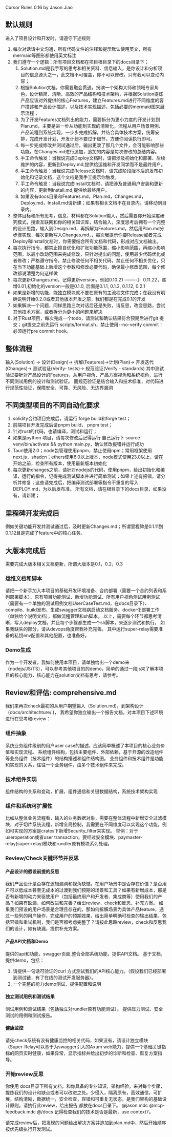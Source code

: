 Cursor Rules 0.16 by Jason Jiao
## 默认规则
进入了项目设计和开发时，请遵守下述规则
1. 每次对话请中文沟通，所有代码文件的注释和提示默认使用英文，所有mermaid等图形都使用英文标注
2. 我们遵守一个逻辑：所有项目文档都在项目根目录下的docs目录下；
	1. Solution.md是我手写的思考和相关资料、信息输入，是你设计和分析项目的信息源头之一，此文档不可覆盖，你不可以修改，只有我可以变动内容；
	2. 根据Solution文档，你需要融会贯通，扮演一个架构大师和领域专家角色，设计精简、清晰、高效的产品结构和技术架构，并根据Solution提炼产品应该对外提供的核心Features，建立Features.md进行不同维度的客户描述和产品设计描述，以及技术实现描述，包括必要的mermaid图来展示流程；
	3. 为了开发Features文档列出的能力，需要拆分为更小力度的开发计划到Plan.md，主要是进一步从功能到实现的清晰化，流程从用户场景用例、产品流程到系统实现，一步步完成拆解，并结合具体技术方案，统筹安排，完成开发计划，开发计划不要过于细节，方便你阅读执行即可。
	4. 每一步完成修改并测试通过后，输出更改了那几个文件，会可能影响那些功能，在Changes.md进行追加，追加的内容是每次修改的总结内容。
	5. 手工命令触发：当我说完成Deploy文档时，请把涉及初始化和部署、后续维护的内容，更新到Deploy.md,提供给运维和开发同学而不是最终用户。
	6. 手工命令触发：当我说完成Release文档时，请完成阶段版本后的发布初始化和记录文档，这个文档是我手工提示你触发。
	7. 手工命令触发：当我说完成Install文档时，请把涉及普通用户安装和更新的内容，更新到Install.md,提供给最终用户。
	8. 如果没有docs目录和Features.md，Plan.md，Changes.md，Deploy.md，Install.md请新建；如果有相关文档不在目录内，请移动到目录内。
3. 整体目标和所有思考，信息，材料都在Solution输入，然后需要你开始深度研究模式，搜索互联网和你的相关知识库，结合输入，深度思考后拥有一个完整的设计思路，输入到Design.md，再拆解为Features.md，然后用Plan.md分步骤实现，每次更新写入Changes.md，，每次我提示你要Release或者完成Deploy和Install文档时，你需要结合所有文档和代码，形成对应文档输出。
4. 每次执行指令，都禁止擅自优化和扩张功能范围，缩小影响范围，再缩小影响范围，以最小改动范围来完成修改，只针对提出的问题，使用最少代码优化或者修改；严格遵守指令，禁止修改任何不相关代码，禁止任何不相关优化，只在当下功能基础上新增这个参数和修改必要代码，确保最小修改范围，每个修改都说清楚为何这样做
5. 每次更新Changes.md，记得更新version，例如0.10.21 -——-》 0.11.22，递增0.01,初始化的version一般是0.1.0, 后面是0.1.1, 0.1.2, 0.1.12, 0.2.1
6. 如果是新增的功能，能独立模块就不要在原有的主流程文件完成；在我没有明确说明开始0.2.0或者其他版本开发之前，我们都是在完成0.1的开发
7. 如果解决一个问题，同样思路三次对话后还是失败，请反思，改变思路，尝试其他技术方案，或者拆分为更小的问题来解决
8. 对于Rust项目，每次完成一个todo，请测试和确认结果符合预期后进行git 提交；git提交之前先运行 scripts/format.sh，禁止使用--no-verify commit！ 必须运行pre commit hook。

## 整体流程
输入(Solution) -> 设计(Design)-> 拆解(Features)->计划(Plan)-> 开发迭代(Changes)-> 测试验证(Verify- tests)-> 规范验证(Verify - standards)
其中测试验证要针对产品设计的Features，从用户视角、产品方案视角和系统视角，进行不同测试用例的设计和测试验证。
而规范验证是结合输入和技术标准，对代码进行规范性验证，保障安全、可靠、无风险、无边界漏洞

## 不同类型项目的不同自动化要求
1. solidity合约项目完成后，请运行 forge build和forge test；
2. 前端项目开发完成后请pnpm build， pnpm test；
3. 针对rust的代码，也请编译，测试和运行；
4. 如果是python 项目，请每次修改后记得运行 自己运行下 source venv/bin/activate && python main.py，确认修改报错并运行成功
5. Tauri使用2.0；node包管理使用pnpm，禁止使用npm；常用框架使用next.js，shadcn；ethers使用6.0以上版本，node模式使用23.0以上，请在开始之前，检查所有版本，使用最新版本初始化
6. 每次更新changes之前，请针对nodejs的代码，使用pnpm，给出初始化和编译，运行的指令，记得完成测试脚本并进行简单测试；如果上述有报错，请分析并修复；这些请完成后，把编译测试部署等指令不重复的写入DEPLOY.md，为以后发布准。
所有文档，请在根目录下的docs目录，如果没有，请新建；

## 里程碑开发完成后
例如关键功能开发并测试通过后，及时更新Changes.md；所谓里程碑是0.1.11到0.1.12且是完成了feature中的核心任务。

## 大版本完成后
需要完成大版本相关文档更新，所谓大版本是0.1，0.2，0.3
### 运维文档和脚本
请把一个新手加入本项目的基础开发环境准备、合约部署（需要一个合约列表和系列部署脚本）、原有项目功能测试、新增功能测试、所有用户视角测试用例测试（需要有一个单独的测试用例文档UserCaseTest.md，在docs目录下）、compile、build发布、生成swagger文档病启动文档服务、docker化部署工作（单独给个说明文档），都做流程管理和sh脚本。
以上，需要每个环节都思考清晰，写入deploy文档，并且每个步骤都生成一个sh脚本，来逐步测试和执行。
如果我缺失的部分，请从devops角度帮我补充完善。
其中运行super-relay需要准备的私钥env配置和其他配置，也准备好。

### Demo生成
作为一个开发者，我如何使用本项目，请单独给出一个demo来（nodejs/JS/TS），可以参考其他项目的的demo，简单的通过一段js来了解本项目的核心能力，核心能力在solution文档有思考，请参考。

## Review和评估: comprehensive.md
我们来再次check最初的从用户期望输入（Solution.md)，到架构设计（docs/architechture/*.*)， 我希望你独立输出一个报告文档，对本项目下述环境进行在思考和review：
### 组件抽象
系统业务组件级别的用户user case的描述，应该简单概述了本项目的核心业务价值和实现流程。
系统组件结构，包括主要组件、外部依赖，基于开源的改造组件等业务组件（技术组件）的结构描述和组件结构图。
业务组件和技术组件是功能和实现的关系，往往一个业务组件，由多个技术组件来完成。
### 技术组件实现
组件结构的关系和变动，扩展，组件通信和关键数据结构，系统技术架构实现
### 组件和系统可扩展性
比如从整体业务流程看，输入的业务数据对象，需要在整体流程中新增安全过滤模块，对于切片系统流程，新增全局控制，我需要在不同维度可以实现这个功能。例如可实现的方案是crates下新增Security_filter来实现。
举例：对于useroperation或者user transaction，要经过安全模块、paymaster-relay(super-relay)模块和rundler原有模块系列处理。
### Review/Check关键环节并反思
#### 产品设计的假设前提的反思
我们产品设计是否存在逻辑漏洞和视角缺憾，在用户场景中是否存在价值？是否用户可以低成本甚至无成本的过渡到我们预期的场景和工具？如果有新增成本，那是否有新增的动力来驱使用户（包括最终用户和开发者、集成商等）使用我们的产品？如果有缺漏，如何改进和完善？给出review，check和反思、补充方案。
如果我们预设的用户场景是合理且存在的，那如何拆解场景为具体产品feature，通过一些列的用户操作，完成用户的预期效果，给出简单明确可检查的输出结果，包括容错和重试机制，我们是否都考虑完整了？请按此思路review，check和反思我们的设计，如有缺漏，提供补充方案。
#### 产品API文档和Demo
提供的api和功能，swagger页面,整合全部系统功能，提供API文档。
基于文档，提供demo，包括：
1. 请提供一句话可验证的curl 方式测试我们的API核心能力。（假设我们已经部署到测试链，有了在线的测试开发服务器）。
2. 一个完整的能力demo测试，提供配置和说明
#### 独立测试用例和测试结果
测试用例和测试结果（包括独立对rundler原有功能测试）。
提供压力测试、安全测试的用例和测试报告。

#### 健康监控
请先check系统有没有健康监控的相关代码，如果没有，请设计独立模块（Super-Relay可以基于为swagger引入的Axum web能力，提供一个基础关键指标的网页实时健康，如果异常，显示指标并给出初步的诊断和检查、恢复方案指导。
### 开始review反思
你使用 docs目录下所有文档，和你具备的专业知识，架构经验，来对每个步骤，提炼我们的设计和缺点或者可以改进之处。少侵入，隔离原有，高效通信，可扩展，结构清晰，数据统一，安全检查，容错和可重复无状态，是我们架构的基础设计原则。请执行此review，给出报告,都放在docs目录下。 @jason.mdc @mcp-feedback.mdc @/docs 记得检查我们的技术是否是最新，use context7。

请完成review后，把发现的问题给出解决方案并追加到plan.md中，然后开始顺序按优先级执行开发测试。

